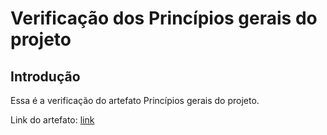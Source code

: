 # Verificação dos Princípios gerais do projeto
## Introdução
  Essa é a verificação do artefato Princípios gerais do projeto.
  
  Link do artefato: [link](https://github.com/Interacao-Humano-Computador/2022.1-CIEE/blob/main/docs/analise_requisitos/Principios_projeto.md)
